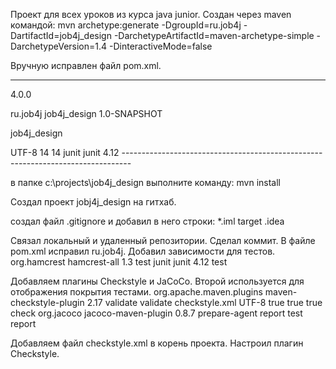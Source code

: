 Проект для всех уроков из курса java junior.
Создан через maven командой:
mvn archetype:generate -DgroupId=ru.job4j -DartifactId=job4j_design -DarchetypeArtifactId=maven-archetype-simple -DarchetypeVersion=1.4 -DinteractiveMode=false

Вручную исправлен файл pom.xml.

--------------------------------------------------------------------------------
<?xml version="1.0" encoding="UTF-8"?>

<project xmlns="http://maven.apache.org/POM/4.0.0" xmlns:xsi="http://www.w3.org/2001/XMLSchema-instance"
xsi:schemaLocation="http://maven.apache.org/POM/4.0.0 http://maven.apache.org/xsd/maven-4.0.0.xsd">
<modelVersion>4.0.0</modelVersion>

<groupId>ru.job4j</groupId>
<artifactId>job4j_design</artifactId>
<version>1.0-SNAPSHOT</version>

<name>job4j_design</name>

 <properties>
    <project.build.sourceEncoding>UTF-8</project.build.sourceEncoding>
    <maven.compiler.source>14</maven.compiler.source>
    <maven.compiler.target>14</maven.compiler.target>
  </properties>

  <dependencies>
    <dependency>
      <groupId>junit</groupId>
      <artifactId>junit</artifactId>
      <version>4.12</version>
    </dependency>
  </dependencies>
 </project>
--------------------------------------------------------------------------------

в папке c:\projects\job4j_design выполните команду:
mvn install

Создал проект jobj4j_design на гитхаб.

создал файл .gitignore и добавил в него строки:
*.iml
target
.idea

Связал локальный и удаленный репозитории.
Сделал коммит.
В файле pom.xml исправил <groupId>ru.job4j</groupId>.
Добавил зависимости для тестов.
<dependency>
<groupId>org.hamcrest</groupId>
<artifactId>hamcrest-all</artifactId>
<version>1.3</version>
<scope>test</scope>
</dependency>
<dependency>
<groupId>junit</groupId>
<artifactId>junit</artifactId>
<version>4.12</version>
<scope>test</scope>
</dependency>
</dependencies>

Добавляем плагины Checkstyle и JaCoCo. Второй используется для отображения покрытия тестами.
<build>
<plugins>
<plugin>
<groupId>org.apache.maven.plugins</groupId>
<artifactId>maven-checkstyle-plugin</artifactId>
<version>2.17</version>
<executions>
<execution>
<id>validate</id>
<phase>validate</phase>
<configuration>
<configLocation>checkstyle.xml</configLocation>
<encoding>UTF-8</encoding>
<consoleOutput>true</consoleOutput>
<failsOnError>true</failsOnError>
<includeTestSourceDirectory>true</includeTestSourceDirectory>
</configuration>
<goals>
<goal>check</goal>
</goals>
</execution>
</executions>
</plugin>
<plugin>
<groupId>org.jacoco</groupId>
<artifactId>jacoco-maven-plugin</artifactId>
<version>0.8.7</version>
<executions>
<execution>
<goals>
<goal>prepare-agent</goal>
</goals>
</execution>
<execution>
<id>report</id>
<phase>test</phase>
<goals>
<goal>report</goal>
</goals>
</execution>
</executions>
</plugin>
</plugins>
</build>


Добавляем файл checkstyle.xml в корень проекта.
Настроил плагин Checkstyle.

